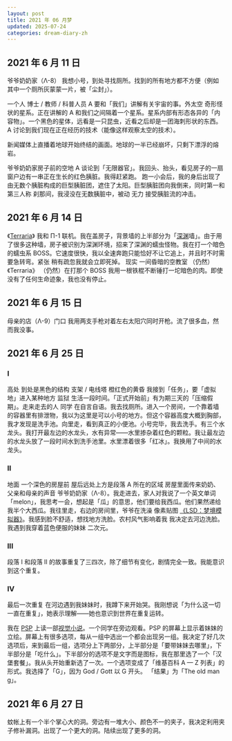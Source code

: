 ```yaml
---
layout: post
title: 2021 年 06 月梦
updated: 2025-07-24
categories: dream-diary-zh
---
```


## 2021 年 6 月 11 日

&#8203;<dr-t>爷爷奶奶家（Λ-8）</dr-t> 我想小号，到处寻找厕所。找到的所有地方都不方便（例如其中一个厕所灰蒙蒙一片，被「尘封」）。

一个人 <dr-t><dr-recog>博士 / 教师 / 科普人员</dr-recog></dr-t> <dr-tt><dr-def>A</dr-def></dr-tt> 要和「我们」讲解有关宇宙的事。<dr-t><dr-persp>外太空</dr-persp></dr-t> 奇形怪状的星系。正在讲解的 A 和我们之间隔着一个星系。星系内部有形态各异的「内容物」。一个黑色的星体，远看是一只昆虫，近看之后<dr-inner>却</dr-inner>是一团海刺形状的东西。A 讨论到我们现在正在经历的技术（能像这样观察太空的技术）。

新闻媒体上直播着地球开始终结的画面。地球的一半已经崩坏，只剩下漂浮的熔岩。

&#8203;<dr-t>爷爷奶奶家房子前的空地</dr-t> A 谈论到「无限器官」。我回头、抬头，看见房子的一扇窗户边有一串正在生长的红色胰脏。<dr-inner>我得赶紧跑。</dr-inner> 跑一小会后，我的身后出现了由无数个胰脏构成的巨型胰脏团，遮住了太阳。巨型胰脏团向我倒来，<dr-t>同时第一和第三人称</dr-t> 刹那间，我浸没在无数胰脏中，<dr-t>被动</dr-t> <dr-tt>无力</dr-tt> 接受胰脏流的冲击。

## 2021 年 6 月 14 日

&#8203;<dr-t><dr-persp>《<a href="https://zh.wikipedia.org/wiki/%E6%B3%B0%E6%8B%89%E7%91%9E%E4%BA%9A">Terraria</a>》</dr-persp></dr-t> 我和 Π-1 联机。我在盖房子，背景墙的上半部分为「[深渊](https://calamitymod.wiki.gg/wiki/Abyss)墙」。由于用了很多这种墙，房子被识别为深渊环境，招来了深渊的蠕虫怪物。我在打一个暗色的蠕虫系 BOSS。它速度很快，我以全速奔跑只能恰好不让它追上，并且时不时需要急转弯。<dr-inner><dr-t>紧张</dr-t> 稍有疏忽我就会立即死掉。</dr-inner> <dr-t><dr-persp>现实</dr-persp></dr-t> <dr-tt>一间昏暗的空教室</dr-tt> <dr-t>（仍然）《Terraria》</dr-t> <dr-tt>（仍然）在打那个 BOSS</dr-tt> 我用一根铁棍不断锤打一坨暗色的肉。<dr-inner>即使</dr-inner>没有了任何生命迹象，我<dr-inner>也</dr-inner>没有停止。

## 2021 年 6 月 15 日

&#8203;<dr-t>母亲的店（Λ-9）门口</dr-t> 我用两支手枪对着左右太阳穴同时开枪。流了很多血，<dr-inner>然而</dr-inner>我没事。

## 2021 年 6 月 25 日

### I

&#8203;<dr-t>高处</dr-t> <dr-tt>到处是黑色的结构 <dr-t><dr-recog>支架 / 电线塔</dr-recog></dr-t></dr-tt> <dr-tt>橙红色的黄昏</dr-tt> 我接到「任务」，要「虚拟地」进入某种地方 <dr-t><dr-recog>监狱</dr-recog></dr-t> 生活一段时间。「正式开始前」有为期三天的「压缩假期」。走来走去的人 <dr-t><dr-recog>同学</dr-recog></dr-t> 在自言自语。我去找厕所。进入一个房间，一个靠着墙的容器里有排泄物，我以为这里是可以小号的地方。<dr-inner>但</dr-inner>这个容器高度大概到胸部，我才发现是洗手池。向里走，看到真正的小便池。小号完毕，我去洗手。有三个水龙头。我打开最左边的水龙头，<dr-inner>水有异常</dr-inner>——水里掺杂着红色的颗粒。我让最左边的水龙头放了一段时间水到洗手池里。水里漂着很多「红冰」。我换用了中间的水龙头。

### II

&#8203;<dr-t>地面</dr-t> <dr-tt>一个深色的房屋前</dr-tt> <dr-t>屋后远处上方是段落 A 所在的区域</dr-t> 房屋里面传来奶奶、父亲和母亲的声音 <dr-t>爷爷奶奶家（Λ-8）</dr-t>。我走进去，家人对我说了一个英文单词 <dr-t><dr-recog>「melon」</dr-recog></dr-t>，我思考一会，想起是「瓜」的意思，<dr-inner>他们要给我西瓜。</dr-inner>他们<dr-inner>果然</dr-inner>递给我半个大西瓜。我往里走，右边的房间里，爷爷在洗澡 <dr-t>像素贴图</dr-t> <dr-tt><dr-ref><a href="https://en.wikipedia.org/wiki/LSD:_Dream_Emulator">《LSD：梦境模拟器》</a></dr-ref></dr-tt>。我感到脸不舒适，想找地方洗脸。<dr-t><dr-inner>农村风气影响着我</dr-inner></dr-t> 我决定去河边洗脸。我遇到我穿着蓝色便服的妹妹 <dr-t>二次元</dr-t>。

### III

段落 I 和段落 II 的故事重复了三四次，除了细节有变化，剧情完全一致。我能意识到这个重复。

### IV

&#8203;<dr-t>最后一次重复</dr-t> 在河边遇到我妹妹时，我蹲下来开始哭。我刚想说「为什么这一切一直在重复」，她表示理解——她也意识到世界在重复运转。

我在 [PSP](https://zh.wikipedia.org/wiki/PlayStation_Portable) 上读一部[视觉小说](https://zh.wikipedia.org/wiki/%E8%A7%86%E8%A7%89%E5%B0%8F%E8%AF%B4)。一个同学在旁边观看。PSP 的屏幕上显示着妹妹的立绘。屏幕上有很多选项，每从一组中选出一个都会出现另一组。我决定了好几次选项后，来到最后一组，选项分上下两部分，上半部分是「要带妹妹去哪里」，下半部分是「吃什么」。下半部分的选项不是文字而是图标，我在那里选了一个「汉堡套餐」。我从头开始重新选了一次。一个选项变成了「维基百科 A — Z 列表」的形式。我选择了「G」，<dr-inner>因为 God / Gott 以 G 开头。</dr-inner> 「结果」为「The old man g<dr-fog />」。

## 2021 年 6 月 27 日

蚊帐上有一个半个掌心大的洞。旁边有一堆大小、颜色不一的夹子，我决定利用夹子修补漏洞。出现了一个更大的洞。陆续出现了更多的洞。
